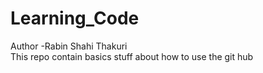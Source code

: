 # Learning_Code
Author -Rabin Shahi Thakuri
<br>
This repo contain basics stuff about how to use the git hub
